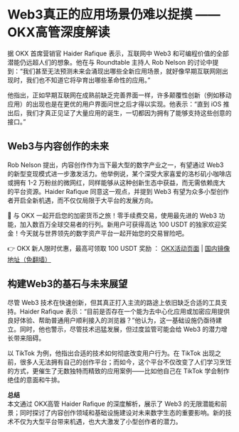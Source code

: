 # Web3真正的应用场景仍难以捉摸 —— OKX高管深度解读

据 OKX 首席营销官 Haider Rafique 表示，互联网中 Web3 和可编程价值的全部潜能仍远超人们的想象。他在与 Roundtable 主持人 Rob Nelson 的讨论中提到：“我们甚至无法预测未来会涌现出哪些全新应用场景，就好像早期互联网刚出现时，我们也不知道它将孕育出哪些革命性的应用。”

他指出，正如早期互联网在成熟前缺乏完善界面一样，许多颠覆性创新（例如移动应用）的出现也是在更优的用户界面问世之后才得以实现。他表示：“直到 iOS 推出后，我们才真正见证了大量应用的诞生，一切都因为拥有了能够支持这些创意的接口。”

## Web3与内容创作的未来

Rob Nelson 提出，内容创作作为当下最大型的数字产业之一，有望通过 Web3 的新型变现模式进一步激发活力。他举例说，某个深受大家喜爱的洛杉矶小咖啡店或拥有 1-2 万粉丝的微网红，同样能够从这种创新生态中获益，而无需依赖庞大的平台资源。Haider Rafique 同意这一观点，并提到 Web3 有望为众多小型创作者开启全新机遇，而不仅仅局限于大平台的发展方向。

🚀 与 OKX 一起开启您的加密货币之旅！零手续费交易，使用最先进的 Web3 功能，加入数百万全球交易者的行列。新用户可获得高达 100 USDT 的独家欢迎奖金！今天就与世界领先的数字资产平台一起开始您的交易冒险吧。

👉 OKX 新人限时优惠，最高可领取 100 USDT 奖励 ： [OKX活动页面](https://bit.ly/OKXe) | [国内镜像地址（免翻墙）](https://bit.ly/okX)

## 构建Web3的基石与未来展望

尽管 Web3 技术在快速创新，但其真正打入主流的路途上依旧缺乏合适的工具支持。Haider Rafique 表示：“目前是否存在一个能为去中心化应用或加密应用提供良好体验、帮助普通用户顺利接入的浏览器？”他认为，这一基础设施仍亟待建立。同时，他也警示，尽管技术迅猛发展，但过度监管可能会给 Web3 的潜力增长带来阻碍。

以 TikTok 为例，他指出合适的技术如何彻底改变用户行为。在 TikTok 出现之前，很多人无法拥有自己的创作平台；而如今，这个平台不仅改变了人们学习烹饪的方式，更催生了无数独特而精致的应用案例——比如他自己在 TikTok 学会制作绝佳的意面和牛排。

**总结**  
本文通过 OKX高管 Haider Rafique 的深度解析，展示了 Web3 的无限潜能和前景；同时探讨了内容创作领域和基础设施建设对未来数字生态的重要影响。新的技术不仅为大型平台带来机遇，也大大激发了小型创作者的潜力。